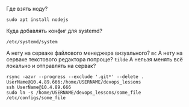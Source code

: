 Где взять ноду?
```
sudo apt install nodejs
```

Куда добавлять конфиг для systemd?
```
/etc/systemd/system
```

А нету на серваке файлового менеджера визуального?
`mc`
А нету на серваке текстового редактора попроще?
`tilde`
А нельзя менять всё локально и отправлять на сервак?
```
rsync -azvr --progress --exclude '.git*' --delete . UserName@10.4.89.666:/home/USERNAME/devops_lessons
ssh UserName@10.4.89.666
sudo ln -s /home/USERNAME/devops_lessons/some_file /etc/configs/some_file
```
